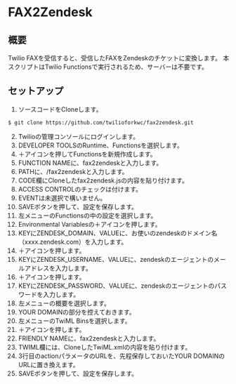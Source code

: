 # FAX2Zendesk

## 概要

Twilio FAXを受信すると、受信したFAXをZendeskのチケットに変換します。
本スクリプトはTwilio Functionsで実行されるため、サーバーは不要です。

## セットアップ

1. ソースコードをCloneします。
```
$ git clone https://github.com/twilioforkwc/fax2zendesk.git
```
2. Twilioの管理コンソールにログインします。
3. DEVELOPER TOOLSのRuntime、Functionsを選択します。
4. ＋アイコンを押してFunctionsを新規作成します。
5. FUNCTION NAMEに、fax2zendeskと入力します。
6. PATHに、/fax2zendeskと入力します。
7. CODE欄にCloneしたfax2zendesk.jsの内容を貼り付けます。
8. ACCESS CONTROLのチェックは付けます。
9. EVENTは未選択で構いません。
10. SAVEボタンを押して、設定を保存します。
11. 左メニューのFunctionsの中の設定を選択します。
12. Environmental Variablesの＋アイコンを押します。
13. KEYにZENDESK_DOMAIN、VALUEに、お使いのzendeskのドメイン名（xxxx.zendesk.com）を入力します。
14. ＋アイコンを押します。
15. KEYにZENDESK_USERNAME、VALUEに、zendeskのエージェントのメールアドレスを入力します。
16. ＋アイコンを押します。
17. KEYにZENDESK_PASSWORD、VALUEに、zendeskのエージェントのパスワードを入力します。
18. 左メニューの概要を選択します。
19. YOUR DOMAINの部分を控えておきます。
20. 左メニューのTwiML Binsを選択します。
21. ＋アイコンを押します。
22. FRIENDLY NAMEに、fax2zendeskと入力します。
23. TWIML欄には、CloneしたTwiML.xmlの内容を貼り付けます。
24. 3行目のactionパラメータのURLを、先程保存しておいたYOUR DOMAINのURLに置き換えます。
25. SAVEボタンを押して、設定を保存します。
